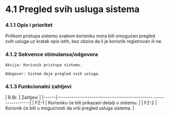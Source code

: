 # 4.1 Pregled svih usluga sistema
### 4.1.1 Opis i prioritet
Prilikom pristupa sistemu svakom korisniku mora biti omogućen pregled svih usluga uz kratak opis istih, bez obzira da li je korisnik registrovan ili ne.
### 4.1.2 Sekvence stimulansa/odgovora
`Akcija: Korisnik pristupa sistemu.`

`Odogovor: Sistem daje pregled svih usluga.` 

### 4.1.3 Funkcionalni zahtjevi
| R.Br. | Zahtjevi                                                       |
|------|----------------------------------------------- -----------------|
| FZ-1  | Korisniku će biti prikazani detalji o sistemu.                 | 
| FZ-2  | Korisnik će biti u mogućnosti da vrši pregled usluga sistema.  |